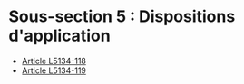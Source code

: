 # Sous-section 5 : Dispositions d'application &#13;
&#13;


* [Article L5134-118](./LEGIARTI000028650871.md)
* [Article L5134-119](./LEGIARTI000026538144.md)
